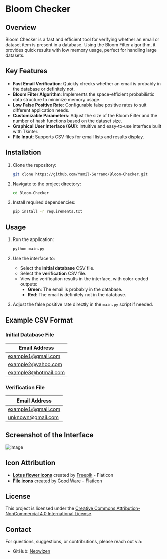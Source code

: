 
# Bloom Checker

## Overview

Bloom Checker is a fast and efficient tool for verifying whether an email or dataset item is present in a database. Using the Bloom Filter algorithm, it provides quick results with low memory usage, perfect for handling large datasets.

## Key Features

- **Fast Email Verification**: Quickly checks whether an email is probably in the database or definitely not.
- **Bloom Filter Algorithm**: Implements the space-efficient probabilistic data structure to minimize memory usage.
- **Low False Positive Rate**: Configurable false positive rates to suit different application needs.
- **Customizable Parameters**: Adjust the size of the Bloom Filter and the number of hash functions based on the dataset size.
- **Graphical User Interface (GUI)**: Intuitive and easy-to-use interface built with Tkinter.
- **File Input**: Supports CSV files for email lists and results display.

## Installation

1. Clone the repository:
   ```bash
   git clone https://github.com/Yamil-Serrano/Bloom-Checker.git
   ```

2. Navigate to the project directory:
   ```bash
   cd Bloom-Checker
   ```

3. Install required dependencies:
   ```bash
   pip install -r requirements.txt
   ```

## Usage

1. Run the application:
   ```bash
   python main.py
   ```

2. Use the interface to:
   - Select the **initial database** CSV file.
   - Select the **verification** CSV file.
   - View the verification results in the interface, with color-coded outputs:
     - **Green**: The email is probably in the database.
     - **Red**: The email is definitely not in the database.

3. Adjust the false positive rate directly in the `main.py` script if needed.

## Example CSV Format

### Initial Database File
| Email Address       |
|---------------------|
| example1@gmail.com  |
| example2@yahoo.com  |
| example3@hotmail.com|

### Verification File
| Email Address       |
|---------------------|
| example1@gmail.com  |
| unknown@gmail.com   |

## Screenshot of the Interface

![image](https://github.com/user-attachments/assets/da225619-89de-47f2-977b-a6f9d5e0ec15)


## Icon Attribution

- **[Lotus flower icons](https://www.flaticon.com/free-icons/lotus-flower)** created by [Freepik](https://www.flaticon.com/authors/freepik) - Flaticon
- **[File icons](https://www.flaticon.com/free-icons/file)** created by [Good Ware](https://www.flaticon.com/authors/good-ware) - Flaticon

## License

This project is licensed under the [Creative Commons Attribution-NonCommercial 4.0 International License](LICENSE.md).

## Contact

For questions, suggestions, or contributions, please reach out via:

- GitHub: [Neowizen](https://github.com/Yamil-Serrano)

